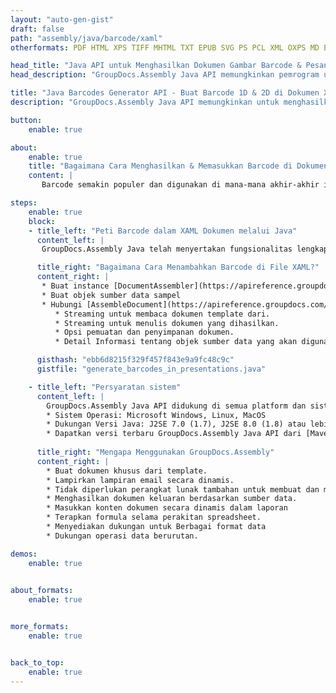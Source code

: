 ```yaml
---
layout: "auto-gen-gist"
draft: false
path: "assembly/java/barcode/xaml"
otherformats: PDF HTML XPS TIFF MHTML TXT EPUB SVG PS PCL XML OXPS MD EML EMLX MSG 

head_title: "Java API untuk Menghasilkan Dokumen Gambar Barcode & Pesan Email"
head_description: "GroupDocs.Assembly Java API memungkinkan pemrogram untuk membuat & menambahkan Barcode dalam dokumen (PDF, DOC, DOCX, RTF, XLSX, CSV, PPTX) & pesan Email (EML EMLX MSG)."

title: "Java Barcodes Generator API - Buat Barcode 1D & 2D di Dokumen XAML"
description: "GroupDocs.Assembly Java API memungkinkan untuk menghasilkan & menambahkan Gambar Barcode 1D & 2D di dalam pesan PDF HTML, XPS, PS, TXT, EPUB, PCL, SVG, Dokumen & Email (EML, EMLX, MSG)."

button:
    enable: true

about:
    enable: true
    title: "Bagaimana Cara Menghasilkan & Memasukkan Barcode di Dokumen & Email?"
    content: |
       Barcode semakin populer dan digunakan di mana-mana akhir-akhir ini. Itu mulai muncul di toko kelontong pada pertengahan 1970-an dan hari ini dapat ditemukan di buku, tiket, rumah sakit untuk melacak obat, toko onderdil mobil dan banyak lagi. Halaman web ini akan menjelaskan cara membuat dan menambahkan gambar barcode secara dinamis di dalam dokumen dan email di aplikasi Java. GroupDocs.Assembly for Java adalah API yang sangat berguna yang membantu pengembang perangkat lunak untuk membuat otomatisasi dokumen dan aplikasi pelaporan yang kuat. Ini menyediakan dukungan untuk menangani banyak format dokumen populer seperti PDF, HTML, XPS, Microsoft Office Word, lembar kerja Excel, presentasi PowerPoint, email Outlook & banyak lagi. Java API memudahkan untuk membuat dan menyisipkan gambar Barcode di dalam dokumen serta dalam pesan email hanya dengan beberapa baris kode. Ini juga mendukung modifikasi properti gambar barcode seperti gambar barcode skala, mengubah warna depan dan belakang, mengubah resolusi gambar barcode, penempatan teks barcode, mengubah font dan banyak lagi. 

steps:
    enable: true
    block:
    - title_left: "Peti Barcode dalam XAML Dokumen melalui Java"
      content_left: |
       GroupDocs.Assembly Java telah menyertakan fungsionalitas lengkap untuk menyisipkan dan mengedit Barcode di dalam dokumen XAML. Contoh kode Java berikut menunjukkan cara membuat dan menggunakan gambar kode batang di dalam dokumen XAML hanya dengan beberapa baris kode. 

      title_right: "Bagaimana Cara Menambahkan Barcode di File XAML?"
      content_right: |
       * Buat instance [DocumentAssembler](https://apireference.groupdocs.com/assembly/java/com.groupdocs.assembly/DocumentAssembler) 
       * Buat objek sumber data sampel
       * Hubungi [AssembleDocument](https://apireference.groupdocs.com/assembly/java/com.groupdocs.assembly/DocumentAssembler#assembleDocument-java.io.InputStream-java.io.OutputStream-com.groupdocs.assembly.DataSourceInfo. ..-) metode dengan parameter berikut
          * Streaming untuk membaca dokumen template dari.
          * Streaming untuk menulis dokumen yang dihasilkan.
          * Opsi pemuatan dan penyimpanan dokumen.
          * Detail Informasi tentang objek sumber data yang akan digunakan.

      gisthash: "ebb6d8215f329f457f843e9a9fc48c9c"
      gistfile: "generate_barcodes_in_presentations.java"     

    - title_left: "Persyaratan sistem"
      content_left: |
        GroupDocs.Assembly Java API didukung di semua platform dan sistem operasi utama. Itu dapat menghasilkan dokumen dalam Microsoft Word, Excel, PowerPoint, Outlook, OpenOffice & 50+ format lainnya. Untuk panduan persyaratan sistem lengkap, silakan kunjungi [persyaratan sistem](https://docs.groupdocs.com/assembly/java/system-requirements/) Sebelum menjalankan kode di bawah, pastikan Anda telah menginstal prasyarat berikut di sistem:
        * Sistem Operasi: Microsoft Windows, Linux, MacOS
        * Dukungan Versi Java: J2SE 7.0 (1.7), J2SE 8.0 (1.8) atau lebih tinggi
        * Dapatkan versi terbaru GroupDocs.Assembly Java API dari [Maven](https://mvnrepository.com/artifact/com.groupdocs/groupdocs-assembly/)
        
      title_right: "Mengapa Menggunakan GroupDocs.Assembly"
      content_right: |
        * Buat dokumen khusus dari template.
        * Lampirkan lampiran email secara dinamis.
        * Tidak diperlukan perangkat lunak tambahan untuk membuat dan mengotomatisasi dokumen.
        * Menghasilkan dokumen keluaran berdasarkan sumber data.
        * Masukkan konten dokumen secara dinamis dalam laporan
        * Terapkan formula selama perakitan spreadsheet.
        * Menyediakan dukungan untuk Berbagai format data
        * Dukungan operasi data berurutan.

demos:
    enable: true
        

about_formats:
    enable: true


more_formats:
    enable: true


back_to_top:
    enable: true
---
```

